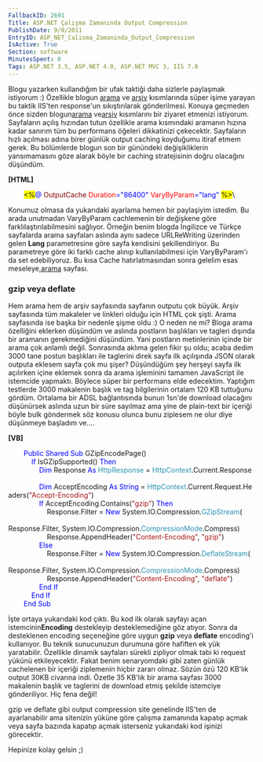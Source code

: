 ```yaml
---
FallbackID: 2691
Title: ASP.NET Çalışma Zamanında Output Compression
PublishDate: 9/8/2011
EntryID: ASP_NET_Calisma_Zamaninda_Output_Compression
IsActive: True
Section: software
MinutesSpent: 0
Tags: ASP.NET 3.5, ASP.NET 4.0, ASP.NET MVC 3, IIS 7.0
---
```

Blogu yazarken kullandığım bir ufak taktiği daha sizlerle paylaşmak
istiyorum :) Özellikle blogun [arama](http://daron.yondem.com/tr/search)
ve [arşiv](http://daron.yondem.com/tr/archive/) kısımlarında süper işime
yarayan bu taktik IIS'ten response'un sıkıştırılarak gönderilmesi.
Konuya geçmeden önce sizden
blogun[arama](http://daron.yondem.com/tr/search)
ve[arşiv](http://daron.yondem.com/tr/archive/) kısımlarını bir ziyaret
etmenizi istiyorum. Sayfaların açılış hızından tutun özellikle arama
kısmındaki aramanın hızına kadar sanırım tüm bu performans öğeleri
dikkatinizi çekecektir. Sayfaların hızlı açılması adına birer günlük
output caching koyduğumu itiraf etmem gerek. Bu bölümlerde blogun son
bir günündeki değişikliklerin yansımamasını göze alarak böyle bir
caching stratejisinin doğru olacağını düşündüm.

**[HTML]**

        <span style="background: yellow;">\<%</span><span
style="color:blue;">@</span> <span
style="color:maroon;">OutputCache</span> <span
style="color:red;">Duration</span><span
style="color:blue;">="86400"</span> <span
style="color:red;">VaryByParam</span><span
style="color:blue;">="lang"</span> <span
style="background: yellow;">%\></span>\

Konumuz olmasa da yukarıdaki ayarlama hemen bir paylaşiyim istedim. Bu
arada unutmadan VaryByParam cachlemenin bir değişkene göre
farklılaştırılabilmesini sağlıyor. Örneğin benim blogda İngilizce ve
Türkçe sayfalarda arama sayfaları aslında aynı sadece URLReWriting
üzerinden gelen **Lang** parametresine göre sayfa kendisini
şekillendiriyor. Bu parametreye göre iki farklı cache alınıp
kullanılabilmesi için VaryByParam'ı da set edebiliyoruz. Bu kısa Cache
hatırlatmasından sonra gelelim esas
meseleye,[arama](http://daron.yondem.com/tr/search) sayfası.

### gzip veya deflate

Hem arama hem de arşiv sayfasında sayfanın outputu çok büyük. Arşiv
sayfasında tüm makaleler ve linkleri olduğu için HTML çok şişti. Arama
sayfasında ise başka bir nedenle şişme oldu :) O neden ne mi? Bloga
arama özelliğini eklerken düşündüm ve aslında postların başlıkları ve
tagleri dışında bir aramanın gerekmediğini düşündüm. Yani postların
metinlerinin içinde bir arama çok anlamlı değil. Sonrasında aklıma gelen
fikir şu oldu; acaba dedim 3000 tane postun başlıkları ile taglerini
direk sayfa ilk açılışında JSON olarak outputa eklesem sayfa çok mu
şişer? Düşündüğüm şey herşeyi sayfa ilk açılırken içine eklemek sonra da
arama işleminini tamamen JavaScript ile istemcide yapmaktı. Böylece
süper bir performans elde edecektim. Yaptığım testlerde 3000 makalenin
başlık ve tag bilgilerinin ortalam 120 KB tuttuğunu gördüm. Ortalama bir
ADSL bağlantısında bunun 1sn'de download olacağını düşünürsek aslında
uzun bir süre sayılmaz ama yine de plain-text bir içeriği böyle bulk
göndermek söz konusu olunca bunu ziplesem ne olur diye düşünmeye
başladım ve....

**[VB]**

        <span style="color:blue;">Public</span> <span
style="color:blue;">Shared</span> <span
style="color:blue;">Sub</span> GZipEncodePage()\
            <span style="color:blue;">If</span> IsGZipSupported() <span
style="color:blue;">Then</span>\
                <span style="color:blue;">Dim</span> Response <span
style="color:blue;">As</span> <span
style="color:#2b91af;">HttpResponse</span> = <span
style="color:#2b91af;">HttpContext</span>.Current.Response\
\
                <span
style="color:blue;">Dim</span> AcceptEncoding <span
style="color:blue;">As</span> <span
style="color:blue;">String</span> = <span
style="color:#2b91af;">HttpContext</span>.Current.Request.Headers(<span
style="color:#a31515;">"Accept-Encoding"</span>)\
                <span
style="color:blue;">If</span> AcceptEncoding.Contains(<span
style="color:#a31515;">"gzip"</span>) <span
style="color:blue;">Then</span>\
                    Response.Filter = <span
style="color:blue;">New</span> System.IO.Compression.<span
style="color:#2b91af;">GZipStream</span>(\
                        Response.Filter, System.IO.Compression.<span
style="color:#2b91af;">CompressionMode</span>.Compress)\
                    Response.AppendHeader(<span
style="color:#a31515;">"Content-Encoding"</span>, <span
style="color:#a31515;">"gzip"</span>)\
                <span style="color:blue;">Else</span>\
                    Response.Filter = <span
style="color:blue;">New</span> System.IO.Compression.<span
style="color:#2b91af;">DeflateStream</span>(\
                        Response.Filter, System.IO.Compression.<span
style="color:#2b91af;">CompressionMode</span>.Compress)\
                    Response.AppendHeader(<span
style="color:#a31515;">"Content-Encoding"</span>, <span
style="color:#a31515;">"deflate"</span>)\
                <span style="color:blue;">End</span> <span
style="color:blue;">If</span>\
            <span style="color:blue;">End</span> <span
style="color:blue;">If</span>\
        <span style="color:blue;">End</span> <span
style="color:blue;">Sub</span>

İşte ortaya yukarıdaki kod çıktı. Bu kod ilk olarak sayfayı açan
istemcinin**Encoding** destekleyip desteklemediğine göz atıyor. Sonra da
desteklenen encoding seçeneğine göre uygun **gzip** veya **deflate**
encoding'i kullanıyor. Bu teknik sunucunuzun durumuna göre hafiften ek
yük yaratabilir. Özellikle dinamik sayfaları sürekli zipliyor olmak tabi
ki request yükünü etkileyecektir. Fakat benim senaryomdaki gibi zaten
günlük cachelenen bir içeriği ziplemenin hiçbir zararı olmaz. Sözün özü
120 KB'lık output 30KB civarına indi. Özetle 35 KB'lık bir arama sayfası
3000 makalenin başlık ve taglerini de download etmiş şekilde istemciye
gönderiliyor. Hiç fena değil!

gzip ve deflate gibi output compression site genelinde IIS'ten de
ayarlanabilir ama sitenizin yüküne göre çalışma zamanında kapatıp açmak
veya sayfa bazında kapatıp açmak isterseniz yukarıdaki kod işinizi
görecektir.

Hepinize kolay gelsin ;)



